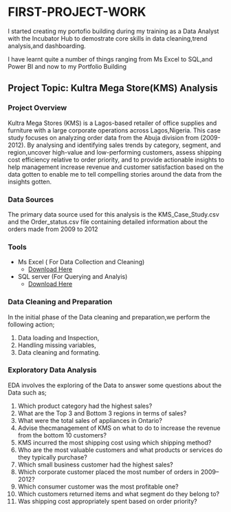 # FIRST-PROJECT-WORK
 I started creating my portofio building during my training as a Data Analyst with the Incubator Hub to demostrate core skills in data cleaning,trend analysis,and dashboarding.

I have learnt quite a number of things ranging from Ms Excel to SQL,and Power BI and now to my Portfolio Building

## Project Topic: Kultra Mega Store(KMS) Analysis

### Project Overview

Kultra Mega Stores (KMS) is a Lagos-based retailer of office supplies and furniture with a large corporate operations across Lagos,Nigeria. This case study focuses on analyzing order data from the Abuja division from (2009-2012). By analysing and identifying sales trends by category, segment, and region,uncover high-value and low-performing customers, assess shipping cost efficiency relative to order priority, and to provide actionable insights to help management increase revenue and customer satisfaction based on the data gotten to enable me to tell compelling stories around the data from the insights gotten.

### Data Sources
The primary data source used for this analysis is the KMS_Case_Study.csv and the Order_status.csv file containing detailed information about the orders made  from 2009 to 2012

### Tools
- Ms Excel ( For Data Collection and Cleaning)
   -  [Download Here](https://microsoft.com)
- SQL server (For Querying and Analyis)
  -  [Download Here](https://www.microsoft.com/en-us/sql-server/sql-server-downloads)

 ### Data Cleaning and Preparation

 In the initial phase of the Data cleaning and preparation,we perform the following action;
 1. Data loading and Inspection,
 2. Handling missing variables,
 3. Data cleaning and formating.

### Exploratory Data Analysis

EDA involves the exploring of the Data to answer some questions about the Data such as;
1. Which product category had the highest sales?  
2. What are the Top 3 and Bottom 3 regions in terms of sales?  
3. What were the total sales of appliances in Ontario?  
4. Advise thecmanagement of KMS on what to do to increase the revenue from the bottom 10 customers?  
5. KMS incurred the most shipping cost using which shipping method?
6. Who are the most valuable customers and what products or services do they typically purchase?  
7. Which small business customer had the highest sales?  
8. Which corporate customer placed the most number of orders in 2009–2012?  
9. Which consumer customer was the most profitable one?  
10. Which customers returned items and what segment do they belong to?  
11. Was shipping cost appropriately spent based on order priority?



    

